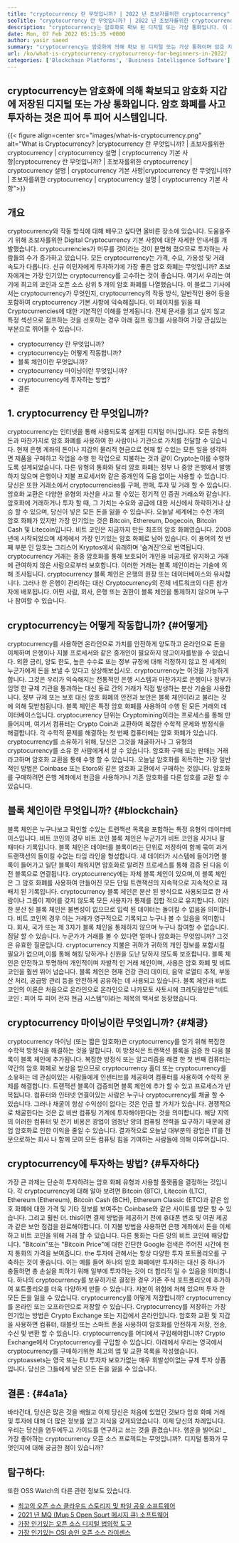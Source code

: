 ```yaml
---
title: "cryptocurrency 란 무엇입니까? | 2022 년 초보자를위한 cryptocurrency" 
seoTitle: "cryptocurrency 란 무엇입니까? | 2022 년 초보자를위한 cryptocurrency" 
description: "cryptocurrency는 암호화로 확보 된 디지털 또는 가상 통화입니다. 이 기사는 cryptocurrency에 관한 것입니까? 초보자를위한 cryptocurrency." 
date: Mon, 07 Feb 2022 05:15:35 +0000
author: yasir saeed
summary: "cryptocurrency는 암호화에 의해 확보 된 디지털 또는 가상 통화이며 암호 지갑에 저장됩니다. & amp를 구매하는 것은 피어 투 피어 시스템입니다. cryptocurrencies를 투자하십시오." 
url: /ko/what-is-cryptocurrency-cryptocurrency-for-beginners-in-2022/
categories: ['Blockchain Platforms', 'Business Intelligence Software']
---
```


## cryptocurrency는 암호화에 의해 확보되고 암호화 지갑에 저장된 디지털 또는 가상 통화입니다. 암호 화폐를 사고 투자하는 것은 피어 투 피어 시스템입니다.

{{< figure align=center src="images/what-is-cryptocurrency.png" alt="What is Cryptocurrency? |cryptocurrency 란 무엇입니까? | 초보자를위한 cryptocurrency | cryptocurrency 설명 | cryptocurrency 기본 사항|cryptocurrency 란 무엇입니까? | 초보자를위한 cryptocurrency | cryptocurrency 설명 | cryptocurrency 기본 사항|cryptocurrency 란 무엇입니까? | 초보자를위한 cryptocurrency | cryptocurrency 설명 | cryptocurrency 기본 사항">}}


##  **개요** 
cryptocurrency와 작동 방식에 대해 배우고 싶다면 올바른 장소에 있습니다. 도움을주기 위해 초보자를위한 Digital Cryptocurrency 기본 사항에 대한 자세한 안내서를 개발했습니다. cryptocurrencies가 머무를 것이라는 것이 분명해 졌으므로 투자하는 사람들의 수가 증가하고 있습니다.
모든 cryptocurrency는 가격, 수요, 가용성 및 거래 속도가 다릅니다. 신규 이민자에게 투자하기에 가장 좋은 암호 화폐는 무엇입니까? 초보자에게는 가장 인기있는 cryptocurrency를 고수하는 것이 좋습니다. 여기서 우리는 여기에 최고의 코인과 오픈 소스 상위 5 개의 암호 화폐를 나열했습니다.
이 블로그 기사에서는 cryptocurrency가 무엇인지, cryptocurrency의 작동 방식, 일반적인 용어 등을 포함하여 cryptocurrency 기본 사항에 익숙해집니다. 이 페이지를 읽을 때 Cryptocurrencies에 대한 기본적인 이해를 얻게됩니다. 전체 문서를 읽고 싶지 않고 특정 섹션으로 점프하는 것을 선호하는 경우 아래 점프 링크를 사용하여 가장 관심있는 부분으로 뛰어들 수 있습니다.
  * cryptocurrency 란 무엇입니까?
  * cryptocurrency는 어떻게 작동합니까?
  * 블록 체인이란 무엇입니까?
  * cryptocurrency 마이닝이란 무엇입니까?
  * cryptocurrency에 투자하는 방법?
  * 결론

## 1. cryptocurrency 란 무엇입니까?
cryptocurrency는 인터넷을 통해 사용되도록 설계된 디지털 머니입니다. 모든 유형의 돈과 마찬가지로 암호 화폐를 사용하여 한 사람이나 기관으로 가치를 전달할 수 있습니다. 현재 은행 계좌의 돈이나 지갑의 물리적 현금으로 현재 할 수있는 모든 일을 생각하면 제품을 구매하고 작업을 수행 한 작업으로 지불하는 것과 같이 Crypto는이를 수행하도록 설계되었습니다.
다른 유형의 통화와 달리 암호 화폐는 정부 나 중앙 은행에서 발행하지 않으며 은행이나 지불 프로세서와 같은 중개인의 도움 없이는 사용할 수 있습니다.
당신은 또한 거래소에서 cryptocurrencies를 구매, 판매, 투자 및 거래 할 수 있습니다. 암호화 교환은 다양한 유형의 자산을 사고 팔 수있는 정기적 인 증권 거래소와 같습니다. 암호화에 거래하거나 투자 할 때, 그 가치는 수요와 공급에 대한 서신에서 하락하거나 상승 할 수 있으며, 당신이 넣은 모든 돈을 잃을 수 있습니다.
오늘날 세계에는 수천 개의 암호 화폐가 있지만 가장 인기있는 것은 Bitcoin, Ethereum, Dogecoin, Bitcoin Cash 및 Litecoin입니다. 비트 코인은 지금까지 만든 최초의 암호 화폐였습니다. 2008 년에 시작되었으며 세계에서 가장 인기있는 암호 화폐로 남아 있습니다.
이 용어의 첫 번째 부분 인 암호는 그리스어 Kryptos에서 유래하며 '숨겨진'으로 번역됩니다. cryptocurrency 거래는 종종 암호화를 통해 보호되어 개인을 비공개로 유지하고 거래에 관여하지 않은 사람으로부터 보호합니다. 이러한 거래는 블록 체인이라는 기술에 의해 조사됩니다.
cryptocurrency 블록 체인은 은행의 원장 또는 데이터베이스와 유사합니다. 그러나 한 은행이 관리하는 대신 Cryptocurrency의 전체 네트워크의 다른 참가자에 배포됩니다. 어떤 사람, 회사, 은행 또는 권한이 블록 체인을 통제하지 않으며 누구나 참여할 수 있습니다.

## cryptocurrency는 어떻게 작동합니까?   {#어떻게}
cryptocurrency를 사용하면 온라인으로 가치를 안전하게 양도하고 온라인으로 돈을 이체하며 은행이나 지불 프로세서와 같은 중개인이 필요하지 않고이자를받을 수 있습니다. 외환 금리, 양도 한도, 높은 수수료 또는 정부 규정에 대해 걱정하지 않고 전 세계의 누군가에게 돈을 보낼 수 있다고 상상해보십시오. cryptocurrency는 이것을 가능하게합니다.
그것은 우리가 익숙해지는 전통적인 은행 시스템과 마찬가지로 은행이나 정부가 임명 한 규제 기관을 통과하는 대신 동료 간의 거래가 직접 발생하는 분산 기술을 사용합니다.
정부 규제 또는 보호 대신 암호 화폐의 안전과 보안은 블록 체인이라고 불리는 것에 의해 뒷받침됩니다. 블록 체인은 특정 암호 화폐를 사용하여 수행 된 모든 거래의 데이터베이스입니다.
cryptocurrency 단위는 Cryptomining이라는 프로세스를 통해 만들어지며, 여기서 컴퓨터는 Crypto Coin과 교환하여 복잡한 수학적 문제와 방정식을 해결합니다. 각 수학적 문제를 해결하는 첫 번째 컴퓨터에는 암호 화폐가 있습니다.
cryptocurrency를 소유하기 위해, 당신은 그것을 채굴하거나 그 유형의 cryptocurrency를 소유 한 사람에게서 살 수 있습니다. 암호화 구매 또는 판매는 거래라고하며 암호화 교환을 통해 수행 할 수 있습니다. 오늘날 암호화를 획득하는 가장 일반적인 방법은 Coinbase 또는 Etoro와 같은 암호화 교환에서 구매하는 것입니다. 암호화를 구매하려면 은행 계좌에서 현금을 사용하거나 기존 암호화를 다른 암호를 교환 할 수 있습니다.

## 블록 체인이란 무엇입니까?   {#blockchain}
블록 체인은 누구나보고 확인할 수있는 트랜잭션 목록을 포함하는 특정 유형의 데이터베이스입니다. 비트 코인의 경우 비트 코인 블록 체인은 누군가가 비트 코인을 사거나 팔 때마다 기록입니다. 블록 체인은 데이터를 블록이라는 단위로 저장하여 함께 묶여 과거 트랜잭션의 돌이킬 수없는 타임 라인을 형성합니다. 새 데이터가 시스템에 들어가면 블록이 들어가고 일단 블록이 채워지면 암호화로 알려진 프로세스를 통해 검증 된 다음 이전 블록으로 연결됩니다.
cryptocurrency에는 자체 블록 체인이 있으며,이 블록 체인은 그 암호 화폐를 사용하여 만들어진 모든 단일 트랜잭션의 지속적으로 지속적으로 재배치 된 기록입니다. cryptocurrency 블록 체인은 분산 된 방식으로 사용되므로 한 사람이나 그룹이 제어를 갖지 않도록 모든 사용자가 통제를 집합 적으로 유지합니다. 이러한 분산 된 블록 체인은 불변성이 없으므로 입력 된 데이터는 돌이킬 수 없음을 의미합니다. 비트 코인의 경우 이는 거래가 영구적으로 기록되고 누구나 볼 수 있음을 의미합니다. 회사, 국가 또는 제 3자가 블록 체인을 통제하지 않으며 누구나 참여할 수 없습니다.
짐달 할 수 있습니다. 누군가가 거래를 볼 수 있다면 얼마나 암호화는 무엇입니까? 그것은 유효한 질문입니다. cryptocurrency 지불은 귀하가 귀하의 개인 정보를 포함시킬 필요가 없으며,이를 통해 해킹 당하거나 신원을 도난 당하지 않도록 보호합니다. 블록 체인은 안전하고 투명하며 개인적이며 자발적 인 거래 체인이며, 사용은 암호 화폐 및 비트 코인을 훨씬 뛰어 넘습니다. 블록 체인은 현재 건강 관리 데이터, 음악 로열티 추적, 부동산 처리, 공급망 관리 등을 안전하게 공유하는 데 사용되고 있습니다. 블록 체인과 비트 코인의 이론은 처음으로 온라인으로 온라인으로 나카모토 사토시에 크레딧을받은“비트 코인 : 피어 투 피어 전자 현금 시스템”이라는 제목의 백서로 등장했습니다.

## cryptocurrency 마이닝이란 무엇입니까?   {#채광}
cryptocurrency 마이닝 (또는 짧은 암호화)은 cryptocurrency를 얻기 위해 복잡한 수학적 방정식을 해결하는 것을 말합니다. 이 방정식은 트랜잭션 블록을 검증 한 다음 블록이 블록 체인에 추가됩니다. 복잡한 방정식 또는 알고리즘을 해결 한 첫 번째 컴퓨터는 약간의 암호 화폐로 보상을 받으므로 cryptocurrency 홀더 또는 cryptocurrency를 소유하는 데 관심이있는 사람들에게 인센티브를 제공하여 컴퓨터를 사용하여 수학적 문제를 해결합니다.
트랜잭션 블록이 검증되면 블록 체인에 추가 할 수 있고 프로세스가 반복됩니다. 컴퓨터와 인터넷 연결이있는 사람은 누구나 cryptocurrency를 채굴 할 수 있습니다. 그러나 채굴이 항상 수익성이 없다는 것은 언급 할 가치가 있습니다. 경쟁적으로 채굴한다는 것은 값 비싼 컴퓨팅 기계에 투자해야한다는 것을 의미합니다. 해당 지역의 이러한 컴퓨터 및 전기 비용은 광업이 엄청난 양의 컴퓨팅 전력을 요구하기 때문에 광업 암호화로 인한 이익을 줄일 수 있습니다. 결과적으로 오늘날 대부분의 광업은 IT를 전문으로하는 회사 나 함께 모여 모든 컴퓨팅 힘을 기여하는 사람들에 의해 이루어집니다.

## cryptocurrency에 투자하는 방법?   {#투자하다}
가장 큰 과제는 단순히 투자하려는 암호 화폐 유형과 사용할 플랫폼을 결정하는 것입니다. 각 cryptocurrency에 대해 알아 보려면 Bitcoin (BTC), Litecoin (LTC), Ethereum (Ethereum), Bitcoin Cash (BCH), Ethereum Classic (ETC)과 같은 암호 화폐에 대한 가격 및 기타 정보를 보여주는 Coinbase와 같은 사이트를 방문 할 수 있습니다. 그리고 훨씬 더.
this이면 결제 방법을 제공하기 전에 휴대폰 번호 및 여권 제공과 같은 보안 점검을 완료해야합니다. 이 지불 방법을 사용하면 은행 계좌에서 돈을 이체하고 비트 코인을 위해 거래 할 수 있습니다. 다른 통화는 다른 양의 비트 코인에 해당합니다. "Bitcoin"또는 "Bitcoin Price"에 대한 간단한 Google 검색은 주어진 시간에 현지 통화의 가격을 보여줍니다.
the 투자에 관해서는 항상 다양한 투자 포트폴리오를 구축하는 것이 좋습니다. 이는 예를 들어 하나의 암호 화폐에만 투자하는 대신 중 하나가 충돌하면 총 손실을 피하기 위해 일부에 투자하는 것이 더 합리적 일 수 있음을 의미합니다. 하나의 cryptocurrency를 보유하기로 결정한 경우 기존 주식 포트폴리오에 추가하여 포트폴리오를 더욱 다양하게 만들 수 있습니다. 자본이 위험에 처해 있으며 투자 한 모든 돈을 잃을 수 있습니다.
cryptocurrency를 어떻게 저장합니까? cryptocurrency를 온라인 또는 오프라인으로 저장할 수 있습니다. Cryptocurrency를 저장하는 가장 인기있는 방법은 Crypto Exchange 또는 지갑에서 온라인입니다. 암호화 교환 및 지갑을 사용하면 컴퓨터, 태블릿 또는 스마트 폰을 사용하여 암호화를 안전하게 저장, 전송, 수신 및 변환 할 수 있습니다.
cryptocurrency를 어디에서 구입해야합니까? Crypto Exchange에서 Cryptocurrency를 구입할 수 있습니다. 아래에서 우리는 영국에서 cryptocurrency를 구매하기위한 최고의 앱 및 교환 목록을 작성했습니다. cryptoassets는 영국 또는 EU 투자자 보호가없는 매우 휘발성이없는 규제 투자 상품입니다. 당신은 그들에게 넣은 모든 돈을 잃을 수 있습니다.

##  **결론 :**    {#4a1a}
바라건대, 당신은 많은 것을 배웠고 이제 당신은 처음에 있었던 것보다 암호 화폐 거래 및 투자에 대해 더 많은 정보를 얻고 지식을 갖게되었습니다. 이제 당신의 차례입니다. 우리는 당신을 염두에두고 가이드를 연구하고 쓰는 것을 즐겼습니다. 행운을 빌어요!
_ 가장 좋아하는 cryptocurrency 오픈 소스 프로젝트는 무엇입니까?. 디지털 통화가 무엇인지에 대해 궁금한 점이 있습니까?

## 탐구하다:
또한 OSS Watch의 다른 관련 정보도 있습니다.
  * [최고의 오픈 소스 클라우드 스토리지 및 파일 공유 소프트웨어][2]
  * [2021 년 MQ (Mup 5 Open Sourt 메시지 큐) 소프트웨어][3]
  * [가장 인기있는 오픈 소스 디지털 법의학 도구][4]
  * [가장 인기있는 OSI 승인 오픈 소스 라이센스][5]

  
[1]: mailto:yasir.saeed@aspose.com
[2]: https://products.containerize.com/backup-and-sync/
[3]: https://blog.containerize.com/message-queue-software/top-5-open-source-message-queue-software-in-2021/
[4]: https://blog.containerize.com/digital-forensic-tools/top-5-open-source-digital-forensic-tools-in-2021/
[5]: https://blog.containerize.com/licenses-standards/top-5-most-popular-osi-approved-open-source-licenses-of-2021/
